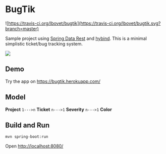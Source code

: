 # BugTik
![https://travis-ci.org/lbovet/bugtik](https://travis-ci.org/lbovet/bugtik.svg?branch=master)

Sample project using [Spring Data Rest](http://projects.spring.io/spring-data-rest/) and [hybind](https://github.com/lbovet/hybind).
This is a minimal simplistic ticket/bug tracking system.

![](https://cloud.githubusercontent.com/assets/692124/16541808/c784f8b8-408e-11e6-8f3e-c414b238c283.png)

## Demo

Try the app on https://bugtik.herokuapp.com/

## Model

**Project** `1--->n` **Ticket** `n--->1` **Severity** `n--->1` **Color**

## Build and Run

`mvn spring-boot:run`

Open [http://localhost:8080/](http://localhost:8080/)
